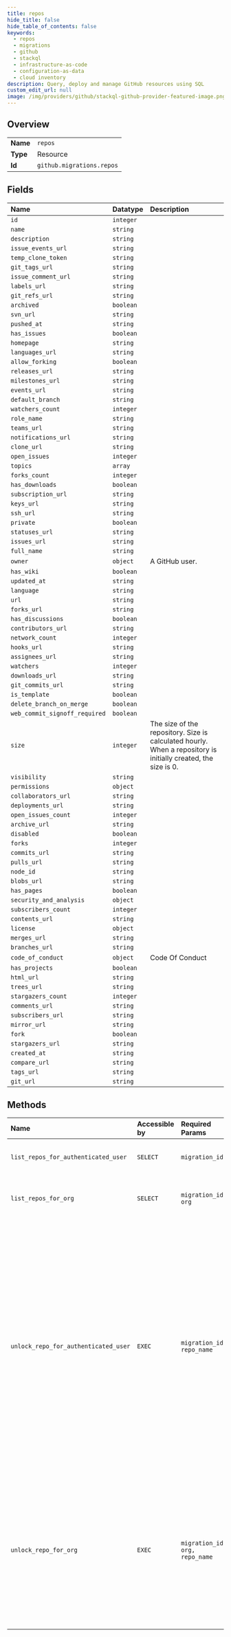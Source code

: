 ```yaml
---
title: repos
hide_title: false
hide_table_of_contents: false
keywords:
  - repos
  - migrations
  - github    
  - stackql
  - infrastructure-as-code
  - configuration-as-data
  - cloud inventory
description: Query, deploy and manage GitHub resources using SQL
custom_edit_url: null
image: /img/providers/github/stackql-github-provider-featured-image.png
---
```

  
    

## Overview
<table><tbody>
<tr><td><b>Name</b></td><td><code>repos</code></td></tr>
<tr><td><b>Type</b></td><td>Resource</td></tr>
<tr><td><b>Id</b></td><td><code>github.migrations.repos</code></td></tr>
</tbody></table>

## Fields
| Name | Datatype | Description |
|:-----|:---------|:------------|
| `id` | `integer` |  |
| `name` | `string` |  |
| `description` | `string` |  |
| `issue_events_url` | `string` |  |
| `temp_clone_token` | `string` |  |
| `git_tags_url` | `string` |  |
| `issue_comment_url` | `string` |  |
| `labels_url` | `string` |  |
| `git_refs_url` | `string` |  |
| `archived` | `boolean` |  |
| `svn_url` | `string` |  |
| `pushed_at` | `string` |  |
| `has_issues` | `boolean` |  |
| `homepage` | `string` |  |
| `languages_url` | `string` |  |
| `allow_forking` | `boolean` |  |
| `releases_url` | `string` |  |
| `milestones_url` | `string` |  |
| `events_url` | `string` |  |
| `default_branch` | `string` |  |
| `watchers_count` | `integer` |  |
| `role_name` | `string` |  |
| `teams_url` | `string` |  |
| `notifications_url` | `string` |  |
| `clone_url` | `string` |  |
| `open_issues` | `integer` |  |
| `topics` | `array` |  |
| `forks_count` | `integer` |  |
| `has_downloads` | `boolean` |  |
| `subscription_url` | `string` |  |
| `keys_url` | `string` |  |
| `ssh_url` | `string` |  |
| `private` | `boolean` |  |
| `statuses_url` | `string` |  |
| `issues_url` | `string` |  |
| `full_name` | `string` |  |
| `owner` | `object` | A GitHub user. |
| `has_wiki` | `boolean` |  |
| `updated_at` | `string` |  |
| `language` | `string` |  |
| `url` | `string` |  |
| `forks_url` | `string` |  |
| `has_discussions` | `boolean` |  |
| `contributors_url` | `string` |  |
| `network_count` | `integer` |  |
| `hooks_url` | `string` |  |
| `assignees_url` | `string` |  |
| `watchers` | `integer` |  |
| `downloads_url` | `string` |  |
| `git_commits_url` | `string` |  |
| `is_template` | `boolean` |  |
| `delete_branch_on_merge` | `boolean` |  |
| `web_commit_signoff_required` | `boolean` |  |
| `size` | `integer` | The size of the repository. Size is calculated hourly. When a repository is initially created, the size is 0. |
| `visibility` | `string` |  |
| `permissions` | `object` |  |
| `collaborators_url` | `string` |  |
| `deployments_url` | `string` |  |
| `open_issues_count` | `integer` |  |
| `archive_url` | `string` |  |
| `disabled` | `boolean` |  |
| `forks` | `integer` |  |
| `commits_url` | `string` |  |
| `pulls_url` | `string` |  |
| `node_id` | `string` |  |
| `blobs_url` | `string` |  |
| `has_pages` | `boolean` |  |
| `security_and_analysis` | `object` |  |
| `subscribers_count` | `integer` |  |
| `contents_url` | `string` |  |
| `license` | `object` |  |
| `merges_url` | `string` |  |
| `branches_url` | `string` |  |
| `code_of_conduct` | `object` | Code Of Conduct |
| `has_projects` | `boolean` |  |
| `html_url` | `string` |  |
| `trees_url` | `string` |  |
| `stargazers_count` | `integer` |  |
| `comments_url` | `string` |  |
| `subscribers_url` | `string` |  |
| `mirror_url` | `string` |  |
| `fork` | `boolean` |  |
| `stargazers_url` | `string` |  |
| `created_at` | `string` |  |
| `compare_url` | `string` |  |
| `tags_url` | `string` |  |
| `git_url` | `string` |  |
## Methods
| Name | Accessible by | Required Params | Description |
|:-----|:--------------|:----------------|:------------|
| `list_repos_for_authenticated_user` | `SELECT` | `migration_id` | Lists all the repositories for this user migration. |
| `list_repos_for_org` | `SELECT` | `migration_id, org` | List all the repositories for this organization migration. |
| `unlock_repo_for_authenticated_user` | `EXEC` | `migration_id, repo_name` | Unlocks a repository. You can lock repositories when you [start a user migration](https://docs.github.com/rest/migrations/users#start-a-user-migration). Once the migration is complete you can unlock each repository to begin using it again or [delete the repository](https://docs.github.com/rest/repos/repos#delete-a-repository) if you no longer need the source data. Returns a status of `404 Not Found` if the repository is not locked. |
| `unlock_repo_for_org` | `EXEC` | `migration_id, org, repo_name` | Unlocks a repository that was locked for migration. You should unlock each migrated repository and [delete them](https://docs.github.com/rest/repos/repos#delete-a-repository) when the migration is complete and you no longer need the source data. |
